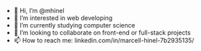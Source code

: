 - 👋 Hi, I’m @mhinel
- 👀 I’m interested in web developing
- 🌱 I’m currently studying computer science
- 💞️ I’m looking to collaborate on front-end or full-stack projects
- 📫 How to reach me: linkedin.com/in/marcell-hinel-7b2935135/
